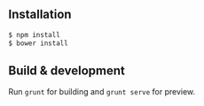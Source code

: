 ## Installation

```sh
$ npm install
$ bower install
```

## Build & development

Run `grunt` for building and `grunt serve` for preview.

